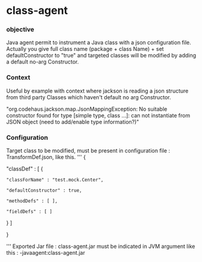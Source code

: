 class-agent
===========

### objective ###
Java agent permit to instrument a Java class with a json configuration file.
Actually you give full class name (package + class Name) + set defaultConstructor to "true" and targeted classes will be modified by adding a default no-arg Constructor.

### Context ###
Useful by example with context where jackson is reading a json structure from third party Classes which haven't default no arg Constructor.

"org.codehaus.jackson.map.JsonMappingException: No suitable constructor found for type [simple type, class ...]: can not instantiate from JSON object (need to add/enable type information?)"

### Configuration ###
Target class to be modified, must be present in configuration file : TransformDef.json, like this.
'''
{

  "classDef" : [ {
  
    "classForName" : "test.mock.Center",
    
    "defaultConstructor" : true,
    
    "methodDefs" : [ ],
    
    "fieldDefs" : [ ]
    
  } ]
  
}

'''
Exported Jar file : class-agent.jar must be indicated in JVM argument like this :
-javaagent:class-agent.jar
